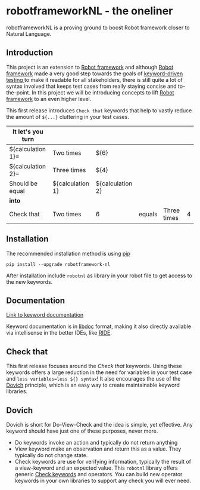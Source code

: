 # robotframeworkNL - the oneliner
robotframeworkNL is a proving ground to boost Robot framework closer to Natural Language.

## Introduction
This project is an extension to [Robot framework](https://robotframework.org/) and although [Robot framework](https://robotframework.org/) made a very good step towards the goals of [keyword-driven testing ](https://en.wikipedia.org/wiki/Keyword-driven_testing) to make it readable for all stakeholders, there is still quite a lot of syntax involved that keeps test cases from really staying concise and to-the-point. In this project we will be introducing concepts to lift [Robot framework](https://robotframework.org/) to an even higher level.

This first release introduces ``Check that`` keywords that help to vastly reduce the amount of ``${...}`` cluttering in your test cases.

|**It let's you turn**||||||
|---|---|---|---|---|---|
| ${calculation 1}= | Two times    | ${6} ||||
| ${calculation 2}= | Three times  | ${4} ||||
| Should be equal   | ${calculation 1} |  ${calculation 2} ||||
|**into**||||||
| Check that | Two times | 6 | equals | Three times | 4 |

## Installation
The recommended installation method is using [pip](http://pip-installer.org)

    pip install --upgrade robotframework-nl

After installation include `robotnl` as library in your robot file to get access to the new keywords.  

## Documentation
[Link to keyword documentation](https://htmlpreview.github.io?https://github.com/JFoederer/robotframeworkNL/blob/main/robotnl-libdoc.html#Check%20That)

Keyword documentation is in [libdoc](http://robotframework.org/robotframework/latest/RobotFrameworkUserGuide.html#libdoc) format, making it also directly available via intellisense in the better IDEs, like [RIDE](https://github.com/robotframework/RIDE/wiki).

## Check that
This first release focuses around the *Check that* keywords. Using these keywords offers a large reduction in the need for variables in your test case and ``less variables=less ${} syntax``! It also encourages the use of the [Dovich](#dovich) principle, which is an easy way to create maintainable keyword libraries.

## Dovich
Dovich is short for Do-View-Check and the idea is simple, yet effective. Any keyword should have just one of these purposes, never more.
- Do keywords invoke an action and typically do not return anything
- View keyword make an observation and return this as a value. They typically do not change state.
- Check keywords are use for verifying information, typically the result of a view-keyword and an expected value. This `robotnl` library offers generic [Check keywords](#check-that) and operators. You can build new operator keywords in your own libraries to support any check you will ever need. 
